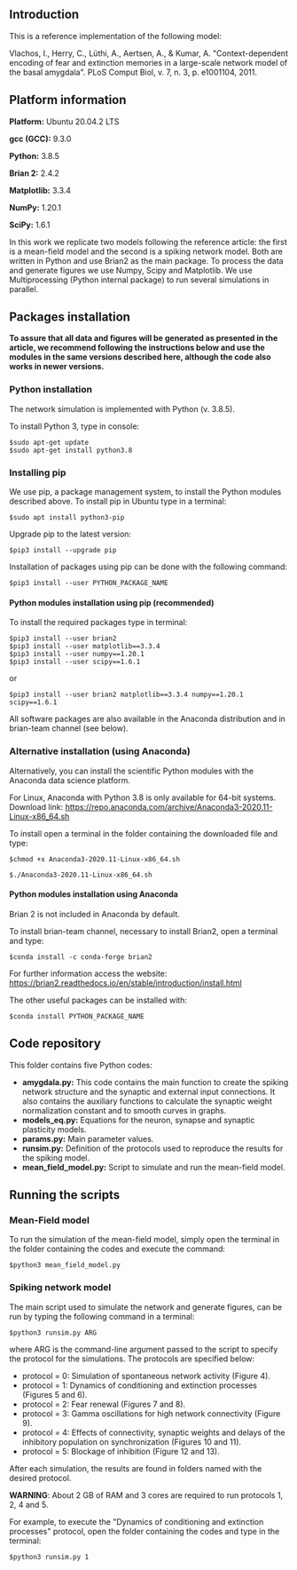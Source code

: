 ## Introduction

This is a reference implementation of the following model:

  Vlachos, I., Herry, C., Lüthi, A., Aertsen, A., & Kumar, A. "Context-dependent
  encoding of fear and extinction memories in a large-scale network model of the basal
  amygdala". PLoS Comput Biol, v. 7, n. 3, p. e1001104, 2011.

## Platform information

**Platform:** Ubuntu 20.04.2 LTS

**gcc (GCC):** 9.3.0

**Python:** 3.8.5 

**Brian 2:** 2.4.2 

**Matplotlib:** 3.3.4

**NumPy:** 1.20.1

**SciPy:** 1.6.1

In this work we replicate two models following the reference article: the first is a
mean-field model and the second is a spiking network model. Both are written in Python
and use Brian2 as the main package. To process the data and generate figures we use Numpy,
Scipy and Matplotlib. We use Multiprocessing (Python internal package) to run several simulations in parallel.

## Packages installation

**To assure that all data and figures will be generated as presented in the article, we
recommend following the instructions below and use the modules in the same versions described
here, although the code also works in newer versions.**

### Python installation
The network simulation is implemented with Python (v. 3.8.5).

To install Python 3, type in console:

```
$sudo apt-get update 
$sudo apt-get install python3.8
```

### Installing pip

We use pip, a package management system, to install the Python modules described above.
To install pip in Ubuntu type in a terminal:

```
$sudo apt install python3-pip
```

Upgrade pip to the latest version:

```
$pip3 install --upgrade pip
```

Installation of packages using pip can be done with the following command:

```
$pip3 install --user PYTHON_PACKAGE_NAME
```

#### Python modules installation using pip (recommended)

To install the required packages type in terminal:

```
$pip3 install --user brian2
$pip3 install --user matplotlib==3.3.4
$pip3 install --user numpy==1.20.1
$pip3 install --user scipy==1.6.1
```
or

```
$pip3 install --user brian2 matplotlib==3.3.4 numpy==1.20.1 scipy==1.6.1
```

All software packages are also available in the Anaconda distribution and in
brian-team channel (see below).

### Alternative installation (using Anaconda)

Alternatively, you can install the scientific Python modules with the Anaconda data science platform.

For Linux, Anaconda with Python 3.8 is only available for 64-bit systems. Download link:
https://repo.anaconda.com/archive/Anaconda3-2020.11-Linux-x86_64.sh

To install open a terminal in the folder containing the downloaded file and type:

```
$chmod +x Anaconda3-2020.11-Linux-x86_64.sh

$./Anaconda3-2020.11-Linux-x86_64.sh
```


#### Python modules installation using Anaconda

Brian 2 is not included in Anaconda by default.

To install brian-team channel, necessary to install Brian2, open a terminal and type:

```
$conda install -c conda-forge brian2
```

For further information access the website: https://brian2.readthedocs.io/en/stable/introduction/install.html


The other useful packages can be installed with:

```
$conda install PYTHON_PACKAGE_NAME
```

## Code repository

This folder contains five Python codes:
  *  **amygdala.py:** This code contains the main function to create the spiking network structure and the synaptic and external input connections. It also contains the auxiliary functions to calculate the synaptic weight normalization constant and to smooth curves in graphs.
  *  **models_eq.py:** Equations for the neuron, synapse and synaptic plasticity models.
  *  **params.py:** Main parameter values.
  *  **runsim.py:** Definition of the protocols used to reproduce the results for the spiking model.
  *  **mean_field_model.py:** Script to simulate and run the mean-field model.

## Running the scripts

### Mean-Field model

To run the simulation of the mean-field model, simply open the terminal in the folder containing the codes and execute the command:

```
$python3 mean_field_model.py
```

### Spiking network model

The main script used to simulate the network and generate figures, can be run by typing the following command in a terminal:

```
$python3 runsim.py ARG
```

where ARG is the command-line argument passed to the script to specify the protocol for the simulations.
The protocols are specified below:

  * protocol = 0:   Simulation of spontaneous network activity (Figure 4).
  * protocol = 1:   Dynamics of conditioning and extinction processes (Figures 5 and 6).
  * protocol = 2:   Fear renewal (Figures 7 and 8).
  * protocol = 3:   Gamma oscillations for high network connectivity (Figure 9).
  * protocol = 4:   Effects of connectivity, synaptic weights and delays of the inhibitory population on synchronization (Figures 10 and 11).
  * protocol = 5:   Blockage of inhibition (Figure 12 and 13).


After each simulation, the results are found in folders named with the desired protocol.

**WARNING**: About 2 GB of RAM and 3 cores are required to run protocols 1, 2, 4 and 5.

For example, to execute the "Dynamics of conditioning and extinction processes" protocol, open the folder containing the codes and type in the terminal:

```
$python3 runsim.py 1
```
